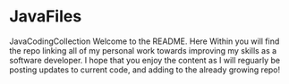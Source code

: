 # JavaFiles
JavaCodingCollection
Welcome to the README. Here Within you will find the repo linking all of my personal work towards improving my skills as a software developer.
I hope that you enjoy the content as I will reguarly be posting updates to current code, and adding to the already growing repo!
